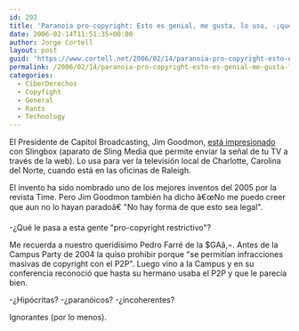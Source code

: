 ```yaml
---
id: 292
title: 'Paranoia pro-copyright: Esto es genial, me gusta, lo uso, -¡que lo prohiban!'
date: 2006-02-14T11:51:35+00:00
author: Jorge Cortell
layout: post
guid: 'https://www.cortell.net/2006/02/14/paranoia-pro-copyright-esto-es-genial-me-gusta-lo-uso-%c2%a1que-lo-prohiban/'
permalink: /2006/02/14/paranoia-pro-copyright-esto-es-genial-me-gusta-lo-uso-que-lo-prohiban/
categories:
  - CiberDerechos
  - Copyfight
  - General
  - Rants
  - Technology
---
```

El Presidente de Capitol Broadcasting, Jim Goodmon, [está impresionado](https://www.broadcastingcable.com/article/CA6304972.html?display=Breaking+News&referral=SUPP&nid=2228) con Slingbox (aparato de Sling Media que permite enviar la señal de tu TV a través de la web). Lo usa para ver la televisión local de Charlotte, Carolina del Norte, cuando está en las oficinas de Raleigh.
  
El invento ha sido nombrado uno de los mejores inventos del 2005 por la revista Time. Pero Jim Goodmon también ha dicho â€œNo me puedo creer que aun no lo hayan paradoâ€ "No hay forma de que esto sea legal".

-¿Qué le pasa a esta gente "pro-copyright restrictivo"?

Me recuerda a nuestro queridí­simo Pedro Farré de la $GAâ‚¬. Antes de la Campus Party de 2004 la quiso prohibir porque "se permití­an infracciones masivas de copyright con el P2P". Luego vino a la Campus y en su conferencia reconoció que hasta su hermano usaba el P2P y que le parecí­a bien.

-¿Hipócritas? -¿paranóicos? -¿incoherentes?

Ignorantes (por lo menos).